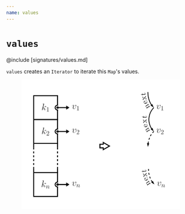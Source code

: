```yaml
---
name: values
---
```


# `values`

@include [signatures/values.md]

`values` creates an `Iterator` to iterate this `Map`'s values.

<figure class="diagram">
  <img src="images/values.svg" alt="values function">
  <!-- <figcaption class="diagram-desc"></figcaption> -->
</figure>
